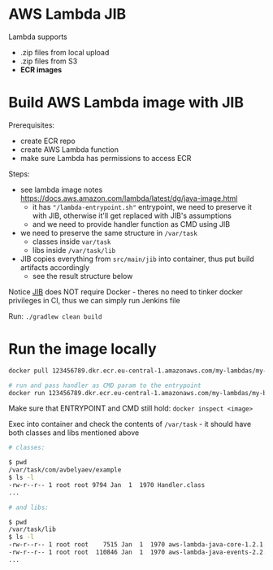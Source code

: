 # AWS Lambda JIB

Lambda supports
- .zip files from local upload
- .zip files from S3
- **ECR images**


# Build AWS Lambda image with JIB 

Prerequisites:
- create ECR repo
- create AWS Lambda function
- make sure Lambda has permissions to access ECR 

Steps:
- see lambda image notes https://docs.aws.amazon.com/lambda/latest/dg/java-image.html
  - it has `"/lambda-entrypoint.sh"` entrypoint, we need to preserve it with JIB, otherwise it'll get replaced with JIB's assumptions
  - and we need to provide handler function as CMD using JIB
- we need to preserve the same structure in `/var/task`
  - classes inside `var/task`
  - libs inside `/var/task/lib`
- JIB copies everything from `src/main/jib` into container, thus put build artifacts accordingly
  - see the result structure below

Notice [JIB](https://github.com/GoogleContainerTools/jib) does NOT require Docker - theres no need to tinker 
docker privileges in CI, thus we can simply run Jenkins file


Run: `./gradlew clean build`


# Run the image locally
```bash
docker pull 123456789.dkr.ecr.eu-central-1.amazonaws.com/my-lambdas/my-basic-lambda:latest

# run and pass handler as CMD param to the entrypoint
docker run 123456789.dkr.ecr.eu-central-1.amazonaws.com/my-lambdas/my-basic-lambda:latest com.avbelyaev.example.Handler::handleRequest
```

Make sure that ENTRYPOINT and CMD still hold: `docker inspect <image>`

Exec into container and check the contents of `/var/task` - it should have both classes and libs mentioned above
```bash
# classes:

$ pwd
/var/task/com/avbelyaev/example
$ ls -l
-rw-r--r-- 1 root root 9794 Jan  1  1970 Handler.class
...

# and libs:

$ pwd
/var/task/lib
$ ls -l
-rw-r--r-- 1 root root    7515 Jan  1  1970 aws-lambda-java-core-1.2.1.jar
-rw-r--r-- 1 root root  110846 Jan  1  1970 aws-lambda-java-events-2.2.8.jar
...
```